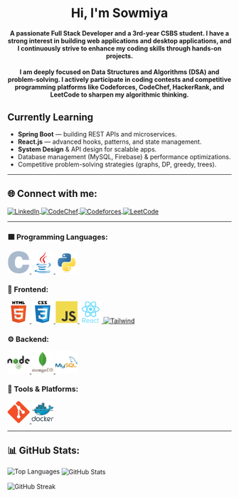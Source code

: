 <!-- Name -->
<h1 align="center"><b>Hi, I'm Sowmiya </b></h1>

<!-- Animated roles using readme-typing-svg -->


<!-- Bio -->
<h4 align="center">
  A passionate Full Stack Developer and a 3rd-year CSBS student. I have a strong interest in building web applications and desktop applications, and I continuously strive to enhance my coding skills through hands-on projects.
</h4>

<h4 align="center">
  I am deeply focused on Data Structures and Algorithms (DSA) and problem-solving. I actively participate in coding contests and competitive programming platforms like Codeforces, CodeChef, HackerRank, and LeetCode to sharpen my algorithmic thinking.
</h4>
 <h2 id="learning">Currently Learning</h2>
      <ul>
        <li> <strong>Spring Boot</strong> — building REST APIs and microservices.</li>
        <li><strong>React.js</strong> — advanced hooks, patterns, and state management.</li>
        <li><strong>System Design</strong> & API design for scalable apps.</li>
        <li>Database management (MySQL, Firebase) & performance optimizations.</li>
        <li>Competitive problem-solving strategies (graphs, DP, greedy, trees).</li>
      </ul>
  </h2>


---

<!-- Connect -->
<h2 align="left">🌐 Connect with me:</h2>
<p align="left">
  <a href="https://linkedin.com/in/sowmiyasundaram" target="_blank">
    <img align="center" src="https://raw.githubusercontent.com/rahuldkjain/github-profile-readme-generator/master/src/images/icons/Social/linked-in-alt.svg" alt="LinkedIn" height="35" width="45" />
  </a>
  <a href="https://www.codechef.com/users/sowmiyasr" target="_blank">
    <img align="center" src="https://cdn.jsdelivr.net/npm/simple-icons@3.1.0/icons/codechef.svg" alt="CodeChef" height="35" width="45" />
  </a>
  <a href="https://codeforces.com/profile/sowmiya_sr" target="_blank">
    <img align="center" src="https://raw.githubusercontent.com/rahuldkjain/github-profile-readme-generator/master/src/images/icons/Social/codeforces.svg" alt="Codeforces" height="35" width="45" />
  </a>
  <a href="https://leetcode.com/user6500jp" target="_blank">
    <img align="center" src="https://raw.githubusercontent.com/rahuldkjain/github-profile-readme-generator/master/src/images/icons/Social/leet-code.svg" alt="LeetCode" height="35" width="45" />
  </a>
</p>

---

<!-- Languages and Tools -->
<h3><strong>🟩 Programming Languages:</strong></h3>
<p align="left">
  <a href="https://www.cprogramming.com/" target="_blank" rel="noreferrer">
    <img src="https://raw.githubusercontent.com/devicons/devicon/master/icons/c/c-original.svg" alt="C" width="50" height="50"/>
  </a>
  <a href="https://www.java.com" target="_blank" rel="noreferrer">
    <img src="https://raw.githubusercontent.com/devicons/devicon/master/icons/java/java-original.svg" alt="Java" width="50" height="50"/>
  </a>
  <a href="https://www.python.org" target="_blank" rel="noreferrer">
    <img src="https://raw.githubusercontent.com/devicons/devicon/master/icons/python/python-original.svg" alt="Python" width="50" height="50"/>
  </a>
</p>

<h3><strong>🎨 Frontend:</strong></h3>
<p align="left">
  <a href="https://www.w3.org/html/" target="_blank" rel="noreferrer">
    <img src="https://raw.githubusercontent.com/devicons/devicon/master/icons/html5/html5-original-wordmark.svg" alt="HTML5" width="50" height="50"/>
  </a>
  <a href="https://www.w3schools.com/css/" target="_blank" rel="noreferrer">
    <img src="https://raw.githubusercontent.com/devicons/devicon/master/icons/css3/css3-original-wordmark.svg" alt="CSS3" width="50" height="50"/>
  </a>
  <a href="https://developer.mozilla.org/en-US/docs/Web/JavaScript" target="_blank" rel="noreferrer">
    <img src="https://raw.githubusercontent.com/devicons/devicon/master/icons/javascript/javascript-original.svg" alt="JavaScript" width="50" height="50"/>
  </a>
  <a href="https://reactjs.org/" target="_blank" rel="noreferrer">
    <img src="https://raw.githubusercontent.com/devicons/devicon/master/icons/react/react-original-wordmark.svg" alt="React" width="50" height="50"/>
  </a>
  <a href="https://tailwindcss.com/" target="_blank" rel="noreferrer">
    <img src="https://www.vectorlogo.zone/logos/tailwindcss/tailwindcss-icon.svg" alt="Tailwind" width="50" height="50"/>
  </a>
</p>

<h3><strong>⚙️ Backend:</strong></h3>
<p align="left">
  <a href="https://nodejs.org" target="_blank" rel="noreferrer">
    <img src="https://raw.githubusercontent.com/devicons/devicon/master/icons/nodejs/nodejs-original-wordmark.svg" alt="Node.js" width="50" height="50"/>
  </a>
  <a href="https://www.mongodb.com/" target="_blank" rel="noreferrer">
    <img src="https://raw.githubusercontent.com/devicons/devicon/master/icons/mongodb/mongodb-original-wordmark.svg" alt="MongoDB" width="50" height="50"/>
  </a>
  <a href="https://www.mysql.com/" target="_blank" rel="noreferrer">
    <img src="https://raw.githubusercontent.com/devicons/devicon/master/icons/mysql/mysql-original-wordmark.svg" alt="MySQL" width="50" height="50"/>
  </a>
</p>

<h3><strong>🧰 Tools & Platforms:</strong></h3>
<p align="left">
  <a href="https://git-scm.com/" target="_blank" rel="noreferrer">
    <img src="https://raw.githubusercontent.com/devicons/devicon/master/icons/git/git-original.svg" alt="Git" width="50" height="50"/>
  </a>
  <a href="https://www.docker.com/" target="_blank" rel="noreferrer">
    <img src="https://raw.githubusercontent.com/devicons/devicon/master/icons/docker/docker-original-wordmark.svg" alt="Docker" width="50" height="50"/>
  </a>
</p>

---

<!-- GitHub Stats -->
<h2 align="left">📊 GitHub Stats:</h2>

<p>
  <img align="left" src="https://github-readme-stats.vercel.app/api/top-langs?username=srsowmiya&show_icons=true&locale=en&layout=compact&theme=radical" alt="Top Languages" />
</p>

<p>&nbsp;<img align="center" src="https://github-readme-stats.vercel.app/api?username=srsowmiya&show_icons=true&locale=en&theme=radical" alt="GitHub Stats" /></p>

<p><img align="center" src="https://github-readme-streak-stats.herokuapp.com/?user=srsowmiya&theme=radical" alt="GitHub Streak" /></p>
